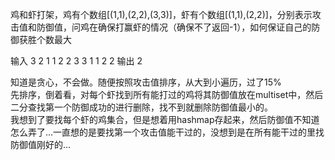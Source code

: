 鸡和虾打架，鸡有个数组[(1,1),(2,2),(3,3)]，虾有个数组[(1,1),(2,2)]，分别表示攻击值和防御值，问鸡在确保打赢虾的情况（确保不了返回-1），如何保证自己的防御获胜个数最大

输入
3 2
1 1
2 2
3 3
1 1
2 2
输出
2

知道是贪心，不会做。随便按照攻击值排序，从大到小遍历，过了15%  
先排序，倒着看，对每个虾找到所有能打过的鸡将其防御值放在multiset中，然后二分查找第一个防御成功的进行删除，找不到就删除防御值最小的。  
我想到了要找每个虾的鸡集合，但是想着用hashmap存起来，然后防御值不知道怎么弄了...一直想的是要找第一个攻击值能干过的，没想到是在所有能干过的里找防御值刚好的...

```cpp

```

